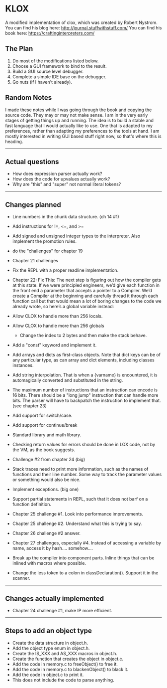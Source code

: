 # KLOX
A modified implementation of clox, which was created by Robert Nystrom.
You can find his blog here: http://journal.stuffwithstuff.com/
You can find his book here: https://craftinginterpreters.com/

## The Plan
1. Do most of the modifications listed below. 
2. Choose a GUI framework to bind to the result. 
3. Build a GUI source level debugger.
4. Complete a simple IDE base on the debugger. 
5. Go nuts (if I haven't already).

## Random Notes 
I made these notes while I was going through the book and copying the source code. They may or may not make sense. I am in the very early stages of getting things up and running. The idea is to build a stable and fast language that I would actually like to use. One that is adapted to my preferences, rather than adapting my preferences to the tools at hand. I am mostly interested in writing GUI based stuff right now, so that's where this is heading. 

--------------------
Actual questions
----------------------
* How does expression parser actually work?
* How does the code for upvalues actually work?
* Why are "this" and "super" not normal literal tokens?

----------------
Changes planned
---------------
* Line numbers in the chunk data structure. (ch 14 #1)
* Add instructions for !=, <=, and >=
* Add signed and unsigned integer types to the interpreter. Also implement the
  promotion rules.
* do the "challenges" for chapter 19
* Chapter 21 challenges
* Fix the REPL with a proper readline implementation.
* Chapter 22: Fix This: The next step is figuring out how the compiler
    gets at this state. If we were principled engineers, we’d give each
    function in the front end a parameter that accepts a pointer to a
    Compiler. We’d create a Compiler at the beginning and carefully thread
    it through each function call but that would mean a lot of boring changes
    to the code we already wrote, so here’s a global variable instead:
* Allow CLOX to handle more than 256 locals.
* Allow CLOX to handle more than 256 globals
    * Change the index to 2 bytes and then make the stack behave.
* Add a "const" keyword and implement it.

* Add arrays and dicts as first-class objects. Note that dict keys can be of
  any particular type, as can array and dict elements, including classes
  instances.

* Add string interpolation. That is when a {varname} is encountered, it is
  automagically converted and substituted in the string.

* The maximum number of instructions that an instruction can encode is 16
  bits. There should be a "long jump" instruction that can handle more bits.
  The parser will have to backpatch the instruction to implement that. (see
  chapter 23)

* Add support for switch/case.

* Add support for continue/break

* Standard library and math library.

* Checking return values for errors should be done in LOX code, not by the VM,
  as the book suggests.

* Challenge #2 from chapter 24 (big)

* Stack traces need to print more information, such as the names of functions
  and their line number. Some way to track the parameter values or something
  would also be nice.

* Implement exceptions. (big one)

* Support partial statements in REPL, such that it does not barf on a function
  definition.

* Chapter 25 challenge #1. Look into performance improvements.
* Chapter 25 challenge #2. Understand what this is trying to say.

* Chapter 26 challenge #2 answer.

* Chapter 27 challenges, especially #4. Instead of accessing a variable by
  name, access it by hash.... somehow....

* Break up the compiler into component parts. Inline things that can be
  inlined with macros where possible.

* Change the less token to a colon in classDeclaration(). Support it in the
  scanner.

------------------------------------
Changes actually implemented
--------------------------------------

* Chapter 24 challenge #1, make IP more efficient.

----------------------------------
Steps to add an object type
------------------------------------
* Create the data structure in object.h.
* Add the object type enum  in object.h.
* Create the IS_XXX and AS_XXX macros in object.h.
* Create the function that creates the object in object.c.
* Add the code in memory.c to freeObject() to free it.
* Add the code in memory.c to blackenObject() to black it.
* Add the code in object.c to print it.
* This does not include the code to parse anything.

